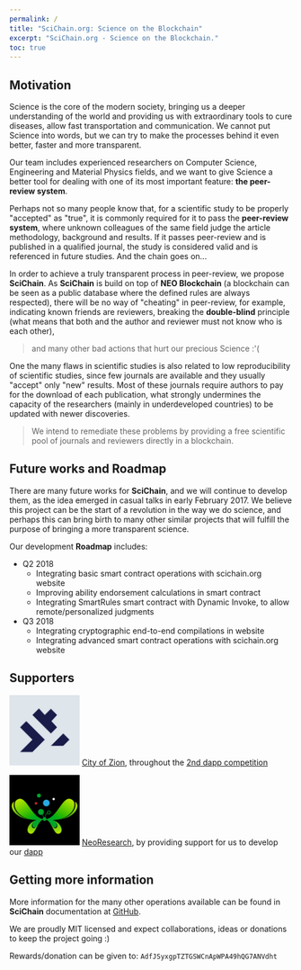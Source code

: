 ```yaml
---
permalink: /
title: "SciChain.org: Science on the Blockchain"
excerpt: "SciChain.org - Science on the Blockchain."
toc: true
---
```


## Motivation

Science is the core of the modern society, bringing us a deeper understanding of the world and providing us with extraordinary tools to cure diseases, allow fast transportation and communication. We cannot put Science into words, but we can try to make the processes behind it even better, faster and more transparent.

Our team includes experienced researchers on Computer Science, Engineering and Material Physics fields, and we want to give Science a better tool for dealing with one of its most important feature: **the peer-review system**.

Perhaps not so many people know that, for a scientific study to be properly "accepted" as "true", it is commonly required for it to pass the **peer-review system**, where unknown colleagues of the same field judge the article methodology, background and results. If it passes peer-review and is published in a qualified journal, the study is considered valid and is referenced in future studies. And the chain goes on...

In order to achieve a truly transparent process in peer-review, we propose **SciChain**. As **SciChain** is build on top of **NEO Blockchain** (a blockchain can be seen as a public database where the defined rules are always respected), there will be no way of "cheating" in peer-review, for example, indicating known friends are reviewers, breaking the **double-blind** principle (what means that both and the author and reviewer must not know who is each other),

> and many other bad actions that hurt our precious Science :'(

One the many flaws in scientific studies is also related to low reproducibility of scientific studies, since few journals are available and they usually "accept" only "new" results. Most of these journals require authors to pay for the download of each publication, what strongly undermines the capacity of the researchers (mainly in underdeveloped countries) to be updated with newer discoveries.

> We intend to remediate these problems by providing a free scientific pool of journals and reviewers directly in a blockchain.

## Future works and Roadmap

There are many future works for **SciChain**, and we will continue to develop them, as the idea emerged in casual talks in early February 2017. We believe this project can be the start of a revolution in the way we do science, and perhaps this can bring birth to many other similar projects that will fulfill the purpose of bringing a more transparent science.

Our development **Roadmap** includes:

* Q2 2018
  - Integrating basic smart contract operations with scichain.org website
  - Improving ability endorsement calculations in smart contract
  - Integrating SmartRules smart contract with Dynamic Invoke, to allow remote/personalized judgments
* Q3 2018
  - Integrating cryptographic end-to-end compilations in website
  - Integrating advanced smart contract operations with scichain.org website

## Supporters

<p align="left">
    <img
      src="/assets/images/coz-dark-blue.jpg"
      width="125px;" >
      <a href="https://cityofzion.io">City of Zion</a>, throughout the <a href="/dapps/dapps-2/">2nd dapp competition</a>
</p>

<p align="left">
    <img
      src="/assets/images/butterfly-05-final.png"
      width="125px;" >
      <a href="http://neoresearch.io/">NeoResearch</a>, by providing support for us to develop our <a href="https://github.com/SciChain/scichain/tree/master/SciChain">dapp</a>

</p>


## Getting more information

More information for the many other operations available can be found in **SciChain** documentation at [GitHub](https://github.com/igormcoelho/scichain).

We are proudly MIT licensed and expect collaborations, ideas or donations to keep the project going :)

Rewards/donation can be given to: `AdfJSyxgpTZTGSWCnApWPA49hQG7ANVdht`
